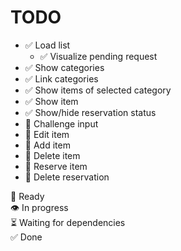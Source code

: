 TODO
====

* ✅ Load list  
    * ✅ Visualize pending request  
* ✅ Show categories  
* ✅ Link categories  
* ✅ Show items of selected category  
* ✅ Show item  
* ✅ Show/hide reservation status  
* 📎 Challenge input  
* 📎 Edit item  
* 📎 Add item  
* 📎 Delete item  
* 📎 Reserve item  
* 📎 Delete reservation  

📎 Ready  
👁️ In progress  
⏳ Waiting for dependencies  
✅ Done  
